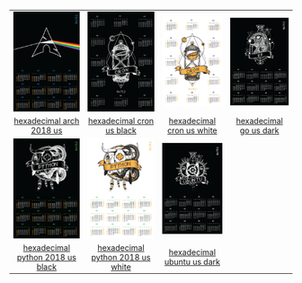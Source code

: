 |  |  |  |  |
| :---: | :---: | :---: | :---: |
| ![hexadecimal-arch-2018-us](.meta/thumbnails/hexadecimal-arch-2018-us.png) | ![hexadecimal-cron-us-black](.meta/thumbnails/hexadecimal-cron-us-black.png) | ![hexadecimal-cron-us-white](.meta/thumbnails/hexadecimal-cron-us-white.png) | ![hexadecimal-go-us-dark](.meta/thumbnails/hexadecimal-go-us-dark.png) |
| [hexadecimal arch 2018 us](hexadecimal-arch-2018-us.png) | [hexadecimal cron us black](hexadecimal-cron-us-black.png) | [hexadecimal cron us white](hexadecimal-cron-us-white.png) | [hexadecimal go us dark](hexadecimal-go-us-dark.png) |
| ![hexadecimal-python-2018-us-black](.meta/thumbnails/hexadecimal-python-2018-us-black.png) | ![hexadecimal-python-2018-us-white](.meta/thumbnails/hexadecimal-python-2018-us-white.png) | ![hexadecimal-ubuntu-us-dark](.meta/thumbnails/hexadecimal-ubuntu-us-dark.png) |
| [hexadecimal python 2018 us black](hexadecimal-python-2018-us-black.png) | [hexadecimal python 2018 us white](hexadecimal-python-2018-us-white.png) | [hexadecimal ubuntu us dark](hexadecimal-ubuntu-us-dark.png) |
